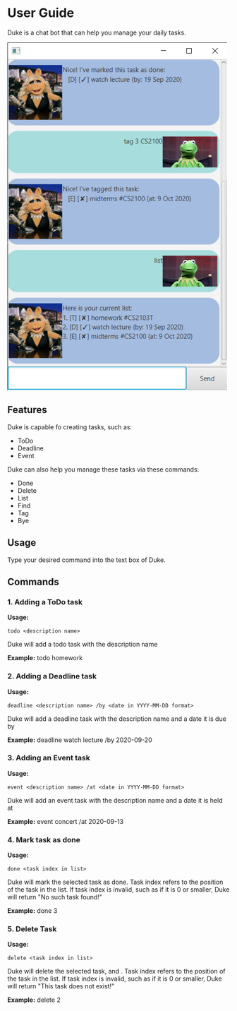 # **User Guide**
Duke is a chat bot that can help you manage your daily tasks.

![Image of Screenshot](docs/Screenshot.png)

## **Features** 

Duke is capable fo creating tasks, such as:

* ToDo
* Deadline
* Event

Duke can also help you manage these tasks via these commands:

* Done
* Delete
* List
* Find
* Tag
* Bye

## **Usage** 

Type your desired command into the text box of Duke. 

## **Commands**

### 1. Adding a ToDo task

**Usage:**
```
todo <description name>
```

Duke will add a todo task with the description name

**Example:** todo homework

### 2. Adding a Deadline task

**Usage:** 
```
deadline <description name> /by <date in YYYY-MM-DD format>
```

Duke will add a deadline task with the description name and a date it is due by

**Example:** deadline watch lecture /by 2020-09-20

### 3. Adding an Event task

**Usage:** 
```
event <description name> /at <date in YYYY-MM-DD format>
```

Duke will add an event task with the description name and a date it is held at

**Example:** event concert /at 2020-09-13

### 4. Mark task as done

**Usage:** 
```
done <task index in list>
```

Duke will mark the selected task as done. Task index refers to the position of the task in the list.
If task index is invalid, such as if it is 0 or smaller, Duke will return "No such task found!"

**Example:** done 3

### 5. Delete Task

**Usage:** 
```
delete <task index in list>
```

Duke will delete the selected task, and . Task index refers to the position of the task in the list.
If task index is invalid, such as if it is 0 or smaller, Duke will return "This task does not exist!"

**Example:** delete 2

